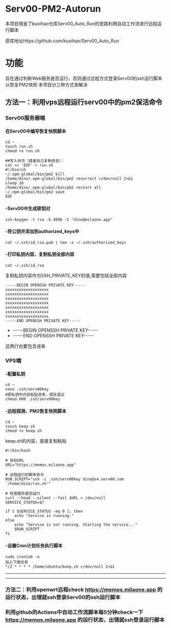 # Serv00-PM2-Autorun

本项目借鉴了kuoihao仓库Serv00_Auto_Run的思路利用自动工作流进行远程运行脚本

原库地址https://github.com/kuoihao/Serv00_Auto_Run


# 功能
旨在通过判断Web服务是否运行，否则通过远程方式登录Serv00的ssh运行脚本以恢复PM2快照 
本项目分三种方式来解决

## 方法一：利用vps远程运行serv00中的pm2保活命令

### Serv00服务器端
#### 在Serv00中编写恢复快照脚本
```
cd ~
touch run.sh
chmod +x run.sh

##写入命令（或者自己复制进去）：
cat << 'EOF' > run.sh
#!/bin/sh
~/.npm-global/bin/pm2 kill
/home/dino/.npm-global/bin/pm2 resurrect >/dev/null 2>&1
sleep 10
/home/dino/.npm-global/bin/pm2 restart all
~/.npm-global/bin/pm2 save
EOF
```
#### -Serv00中生成密钥对
```
ssh-keygen -t rsa -b 4096 -C "dino@milaone.app"
```
#### -将公钥并添加到authorized_keys中
    
```
cat ~/.ssh/id_rsa.pub | tee -a ~/.ssh/authorized_keys
```
#### -打印私钥内容，复制私钥全部内容
```
cat ~/.ssh/id_rsa
```
复制私钥内容作为SSH_PRIVATE_KEY的值,需要包括全部内容
```
-----BEGIN OPENSSH PRIVATE KEY-----
xxxxxxxxxxxxxxxxxxx
xxxxxxxxxxxxxxxxxxx
xxxxxxxxxxxxxxxxxxx
xxxxxxxxxxxxxxxxxxx
xxxxxxxxxxxxxxxxxxx
xxxxxxxxxxxxxxxxxxx
xxxxxxxxxxxxxxxxxxx
-----END OPENSSH PRIVATE KEY-----
```

- -----BEGIN OPENSSH PRIVATE KEY-----
- -----END OPENSSH PRIVATE KEY-----

这两行也要包含进来
### VPS端
#### -配置私钥
```
cd ~
nano .ssh/serv00key
#把私钥中内容粘贴进来，保存退出
chmod 600 .ssh/serv00key
```
#### -远程探测、PM2恢复快照脚本

```
cd ~
touch keep.sh
chmod +x keep.sh
```

keep.sh的内容，直接复制粘贴
```
#!/bin/bash

# 目标URL
URL="https://memos.milaone.app"

# 远程运行的脚本命令
RUN_SCRIPT="ssh -i .ssh/serv00key dino@s4.serv00.com '/home/dino/run.sh'"

# 检查服务是否运行
curl --head --silent --fail $URL > /dev/null
SERVICE_STATUS=$?

if [ $SERVICE_STATUS -eq 0 ]; then
    echo "Service is running."
else
    echo "Service is not running. Starting the service..."
    $RUN_SCRIPT
fi

```
#### -设置Cron计划任务执行脚本
```
sudo crontab -e
加入下面任务
*/2 * * * * /home/ubuntu/keep.sh >/dev/null 2>&1
```
---
---

### 方法二：利用openwrt远程check https://memos.milaone.app 的运行状态，出错就ssh登录Serv00的ssh运行脚本



### 利用github的Actions中自动工作流脚本每5分钟check一下 https://memos.milaone.app 的运行状态，出错就ssh登录运行脚本